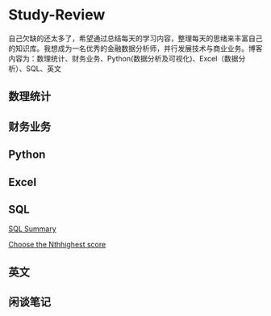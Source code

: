 # Study-Review
自己欠缺的还太多了，希望通过总结每天的学习内容，整理每天的思绪来丰富自己的知识库。我想成为一名优秀的金融数据分析师，并行发展技术与商业业务。博客内容为：数理统计、财务业务、Python(数据分析及可视化)、Excel（数据分析）、SQL、英文
## 数理统计
## 财务业务
## Python
## Excel
## SQL
[SQL Summary](https://github.com/QuXiangjie/Study-Review/issues/1#issue-2190108775)

[Choose the Nthhighest score](https://github.com/QuXiangjie/Study-Review/issues/2#issue-2192501103)
## 英文

## 闲谈笔记

